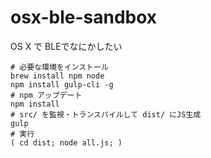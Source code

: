 # osx-ble-sandbox
OS X で BLEでなにかしたい


```
# 必要な環境をインストール
brew install npm node
npm install gulp-cli -g
# npm アップデート
npm install
# src/ を監視・トランスパイルして dist/ にJS生成
gulp
# 実行
( cd dist; node all.js; )
```

